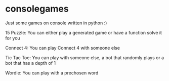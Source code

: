 # consolegames

Just some games on console written in python :)

15 Puzzle:
You can either play a generated game or have a function solve it for you

Connect 4:
You can play Connect 4 with someone else

Tic Tac Toe:
You can play with someone else, a bot that randomly plays or a bot that has a depth of 1

Wordle:
You can play with a prechosen word